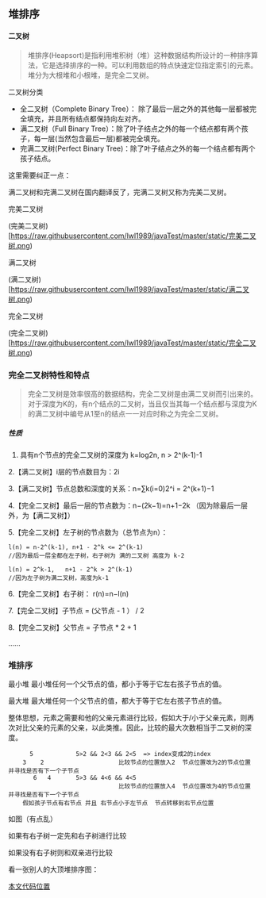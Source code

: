 ## 堆排序

#### 二叉树

> 堆排序(Heapsort)是指利用堆积树（堆）这种数据结构所设计的一种排序算法，它是选择排序的一种。可以利用数组的特点快速定位指定索引的元素。堆分为大根堆和小根堆，是完全二叉树。

二叉树分类

- 全二叉树（Complete Binary Tree）： 除了最后一层之外的其他每一层都被完全填充，并且所有结点都保持向左对齐。
- 满二叉树（Full Binary Tree）：除了叶子结点之外的每一个结点都有两个孩子，每一层(当然包含最后一层)都被完全填充。
- 完满二叉树(Perfect Binary Tree)：除了叶子结点之外的每一个结点都有两个孩子结点。


这里需要纠正一点：

满二叉树和完满二叉树在国内翻译反了，完满二叉树又称为完美二叉树。

完美二叉树

(完美二叉树)[https://raw.githubusercontent.com/lwl1989/javaTest/master/static/完美二叉树.png)

满二叉树

(满二叉树)[https://raw.githubusercontent.com/lwl1989/javaTest/master/static/满二叉树.png)

完全二叉树

(完全二叉树)[https://raw.githubusercontent.com/lwl1989/javaTest/master/static/完全二叉树.png)

### 完全二叉树特性和特点

> 完全二叉树是效率很高的数据结构，完全二叉树是由满二叉树而引出来的。对于深度为K的，有n个结点的二叉树，当且仅当其每一个结点都与深度为K的满二叉树中编号从1至n的结点一一对应时称之为完全二叉树。

##### 性质

1. 具有n个节点的完全二叉树的深度为 k=log2n, n > 2^(k-1)-1

2.【满二叉树】i层的节点数目为：2i

3.【满二叉树】节点总数和深度的关系：n=∑k(i=0)2^i = 2^(k+1)−1

4.【完全二叉树】最后一层的节点数为：n−(2k−1)=n+1−2k （因为除最后一层外，为【满二叉树】）

5.【完全二叉树】左子树的节点数为（总节点为n）：

    l(n) = n-2^(k-1), n+1 - 2^k <= 2^(k-1)
    //因为最后一层全都在左子树，右子树为 满的二叉树 高度为 k-2

    l(n) = 2^k-1,   n+1 - 2^k > 2^(k-1)
    //因为左子树为满二叉树，高度为k-1

6.【完全二叉树】右子树： r(n)=n−l(n)

7.【完全二叉树】子节点 = (父节点 - 1 ） / 2

8.【完全二叉树】父节点 = 子节点 * 2 + 1

......


### 堆排序


最小堆 最小堆任何一个父节点的值，都小于等于它左右孩子节点的值。

最大堆 最大堆任何一个父节点的值，都大于等于它左右孩子节点的值。

整体思想，元素之需要和他的父亲元素进行比较，假如大于/小于父亲元素，则再次对比父亲的元素的父亲，以此类推。因此，比较的最大次数相当于二叉树的深度。


```
      5            5>2 && 2<3 && 2<5  => index变成2的index
    3    2                     比较节点的位置放入2  节点位置改为2的节点位置 并寻找是否有下一个子节点
       6   4       5>3 && 4<6 && 4<5
                               比较节点的位置放入4  节点位置改为4的节点位置 并寻找是否有下一个子节点
    假如孩子节点有右节点 并且 右节点小于左节点  节点转移到右节点位置
```


如图（有点乱）

[](https://raw.githubusercontent.com/lwl1989/javaTest/master/static/排序过程.png)

如果有右子树一定先和右子树进行比较

如果没有右子树则和双亲进行比较

看一张别人的大顶堆排序图：

[](https://raw.githubusercontent.com/lwl1989/javaTest/master/static/别人的大顶堆排序图.png)


[本文代码位置](https://github.com/lwl1989/javaTest/blob/master/src/Self/Heap.java)
